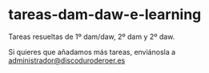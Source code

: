 # tareas-dam-daw-e-learning
Tareas resueltas de 1º dam/daw, 2º dam y 2º daw.

Si quieres que añadamos más tareas, enviánosla a administrador@discoduroderoer.es

